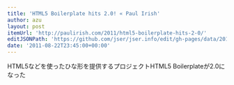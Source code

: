 ```yaml
---
title: 'HTML5 Boilerplate hits 2.0! « Paul Irish'
author: azu
layout: post
itemUrl: 'http://paulirish.com/2011/html5-boilerplate-hits-2-0/'
editJSONPath: 'https://github.com/jser/jser.info/edit/gh-pages/data/2011/08/index.json'
date: '2011-08-22T23:45:00+00:00'
---
```

HTML5などを使ったひな形を提供するプロジェクトHTML5 Boilerplateが2.0になった
